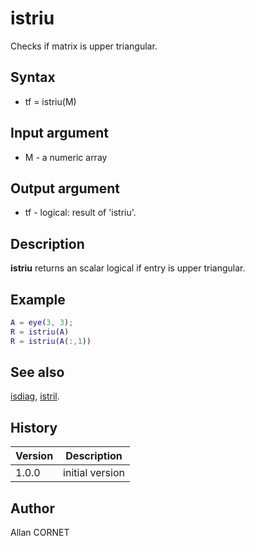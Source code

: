 

# istriu

Checks if matrix is upper triangular.

## Syntax

- tf = istriu(M)

## Input argument

 - M - a numeric array

## Output argument

 - tf - logical: result of 'istriu'.

## Description


  <p><b>istriu</b> returns an scalar logical if entry is upper triangular.</p>


## Example

```matlab
A = eye(3, 3);
R = istriu(A)
R = istriu(A(:,1))
```

## See also

[isdiag](isdiag.md), [istril](istril.md).
## History

|Version|Description|
|------|------|
|1.0.0|initial version|


## Author

Allan CORNET




